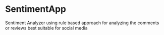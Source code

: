 # SentimentApp
Sentiment Analyzer using rule based approach for analyzing the comments or reviews best suitable for social media
